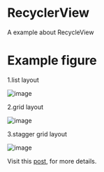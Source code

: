# RecyclerView
A example about RecycleView

# Example figure
1.list layout 

![image](https://raw.githubusercontent.com/liuling07/RecyclerView/master/example1.gif)


2.grid layout 

![image](https://raw.githubusercontent.com/liuling07/RecyclerView/master/example2.gif)


3.stagger grid layout 

![image](https://raw.githubusercontent.com/liuling07/RecyclerView/master/example3.gif)


Visit this <a target="_blank" href="http://www.liuling123.com/2015/11/recyclerview-example.html">post</a>, for more details.